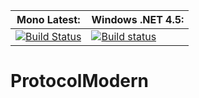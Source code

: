 **Mono Latest:** | **Windows .NET 4.5:**
------------ | -------------
[![Build Status](https://travis-ci.org/MineLib/ProtocolModern.svg?branch=master)](https://travis-ci.org/MineLib/ProtocolModern) | [![Build status](https://ci.appveyor.com/api/projects/status/aqh1wdva9kvanngh?svg=true)](https://ci.appveyor.com/project/Aragas/protocolmodern)

# ProtocolModern
